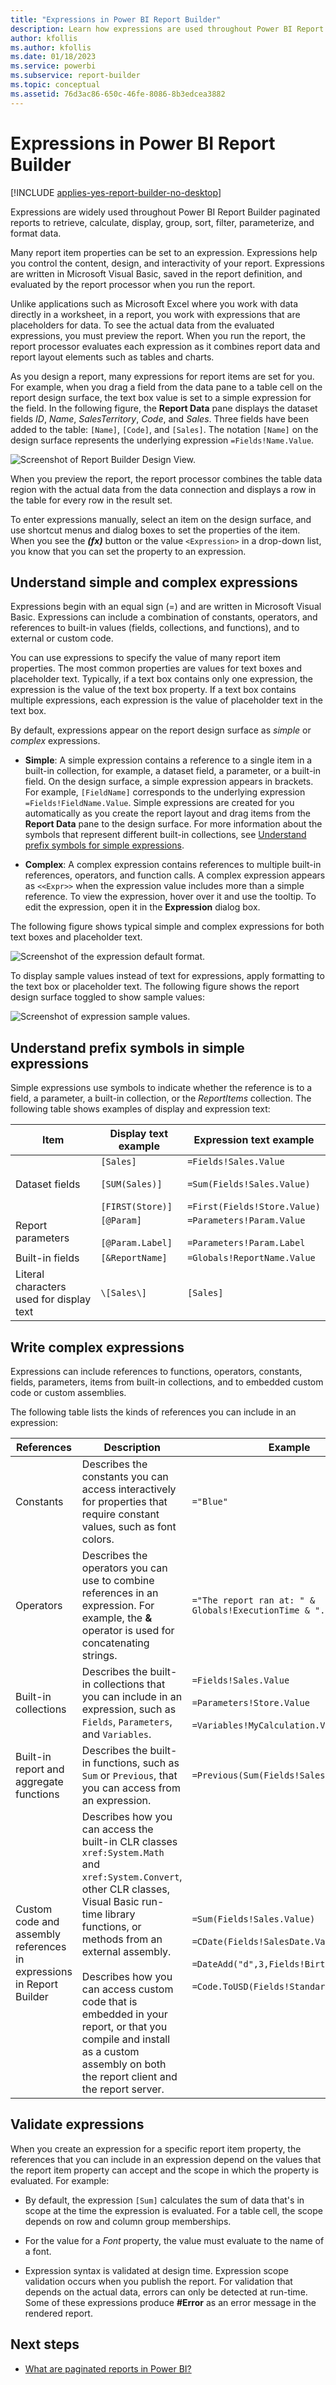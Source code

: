 ```yaml
---
title: "Expressions in Power BI Report Builder"
description: Learn how expressions are used throughout Power BI Report Builder paginated reports to retrieve, calculate, display, group, sort, filter, parameterize, and format data.
author: kfollis
ms.author: kfollis
ms.date: 01/18/2023
ms.service: powerbi
ms.subservice: report-builder
ms.topic: conceptual
ms.assetid: 76d3ac86-650c-46fe-8086-8b3edcea3882
---
```

# Expressions in Power BI Report Builder

[!INCLUDE [applies-yes-report-builder-no-desktop](../../includes/applies-yes-report-builder-no-desktop.md)] 

Expressions are widely used throughout Power BI Report Builder paginated reports to retrieve, calculate, display, group, sort, filter, parameterize, and format data. 
  
Many report item properties can be set to an expression. Expressions help you control the content, design, and interactivity of your report. Expressions are written in Microsoft Visual Basic, saved in the report definition, and evaluated by the report processor when you run the report.  
  
Unlike applications such as Microsoft Excel where you work with data directly in a worksheet, in a report, you work with expressions that are placeholders for data. To see the actual data from the evaluated expressions, you must preview the report. When you run the report, the report processor evaluates each expression as it combines report data and report layout elements such as tables and charts.  
  
As you design a report, many expressions for report items are set for you. For example, when you drag a field from the data pane to a table cell on the report design surface, the text box value is set to a simple expression for the field. In the following figure, the **Report Data** pane displays the dataset fields *ID*, *Name*, *SalesTerritory*, *Code*, and *Sales*. Three fields have been added to the table: `[Name]`, `[Code]`, and `[Sales]`. The notation `[Name]` on the design surface represents the underlying expression `=Fields!Name.Value`.  
  
![Screenshot of Report Builder Design View.](media/report-builder-expressions/report-builder-data-design-preview.png)
  
When you preview the report, the report processor combines the table data region with the actual data from the data connection and displays a row in the table for every row in the result set.  
  
To enter expressions manually, select an item on the design surface, and use shortcut menus and dialog boxes to set the properties of the item. When you see the ***(fx)*** button or the value `<Expression>` in a drop-down list, you know that you can set the property to an expression. 
  
##  <a name="Types"></a> Understand simple and complex expressions

Expressions begin with an equal sign (=) and are written in Microsoft Visual Basic. Expressions can include a combination of constants, operators, and references to built-in values (fields, collections, and functions), and to external or custom code.  
  
You can use expressions to specify the value of many report item properties. The most common properties are values for text boxes and placeholder text. Typically, if a text box contains only one expression, the expression is the value of the text box property. If a text box contains multiple expressions, each expression is the value of placeholder text in the text box.  
  
By default, expressions appear on the report design surface as *simple* or *complex* expressions.  
  
- **Simple**: A simple expression contains a reference to a single item in a built-in collection, for example, a dataset field, a parameter, or a built-in field. On the design surface, a simple expression appears in brackets. For example, `[FieldName]` corresponds to the underlying expression `=Fields!FieldName.Value`. Simple expressions are created for you automatically as you create the report layout and drag items from the **Report Data** pane to the design surface. For more information about the symbols that represent different built-in collections, see [Understand prefix symbols for simple expressions](#DisplayText).  
  
- **Complex**: A complex expression contains references to multiple built-in references, operators, and function calls. A complex expression appears as `<<Expr>>` when the expression value includes more than a simple reference. To view the expression, hover over it and use the tooltip. To edit the expression, open it in the **Expression** dialog box.  
  
The following figure shows typical simple and complex expressions for both text boxes and placeholder text.  
  
![Screenshot of the expression default format.](media/report-builder-expressions/report-builder-expression-default-format.png) 
  
To display sample values instead of text for expressions, apply formatting to the text box or placeholder text. The following figure shows the report design surface toggled to show sample values:  
  
![Screenshot of expression sample values.](media/report-builder-expressions/report-builder-expression-sample-values-format.png)  

## <a name="DisplayText"></a> Understand prefix symbols in simple expressions  

Simple expressions use symbols to indicate whether the reference is to a field, a parameter, a built-in collection, or the *ReportItems* collection. The following table shows examples of display and expression text:  
  
|Item|Display text example|Expression text example|  
|----------|--------------------------|-----------------------------|  
|Dataset fields|`[Sales]` <br><br> `[SUM(Sales)]` <br><br> `[FIRST(Store)]`|`=Fields!Sales.Value`<br><br> `=Sum(Fields!Sales.Value)`<br><br> `=First(Fields!Store.Value)`|  
|Report parameters|`[@Param]` <br><br> `[@Param.Label]`|`=Parameters!Param.Value` <br><br> `=Parameters!Param.Label`|  
|Built-in fields|`[&ReportName]`|`=Globals!ReportName.Value`|  
|Literal characters used for display text|`\[Sales\]`|`[Sales]`|  
  
##  <a name="References"></a> Write complex expressions  

Expressions can include references to functions, operators, constants, fields, parameters, items from built-in collections, and to embedded custom code or custom assemblies.  
  
The following table lists the kinds of references you can include in an expression:  
  
|References|Description|Example|  
|----------------|-----------------|-------------|  
|Constants|Describes the constants you can access interactively for properties that require constant values, such as font colors.|`="Blue"`|  
|Operators|Describes the operators you can use to combine references in an expression. For example, the **&** operator is used for concatenating strings.|`="The report ran at: " & Globals!ExecutionTime & "."`|  
|Built-in collections|Describes the built-in collections that you can include in an expression, such as `Fields`, `Parameters`, and `Variables`.|`=Fields!Sales.Value`<br><br> `=Parameters!Store.Value`<br><br> `=Variables!MyCalculation.Value`|  
|Built-in report and aggregate functions|Describes the built-in functions, such as `Sum` or `Previous`, that you can access from an expression.|`=Previous(Sum(Fields!Sales.Value))`|  
|Custom code and assembly references in expressions in Report Builder |Describes how you can access the built-in CLR classes `xref:System.Math` and `xref:System.Convert`, other CLR classes, Visual Basic run-time library functions, or methods from an external assembly.<br><br> Describes how you can access custom code that is embedded in your report, or that you compile and install as a custom assembly on both the report client and the report server.|`=Sum(Fields!Sales.Value)`<br><br> `=CDate(Fields!SalesDate.Value)`<br><br> `=DateAdd("d",3,Fields!BirthDate.Value)` <br><br> `=Code.ToUSD(Fields!StandardCost.Value)`|  
   
##  <a name="Valid"></a> Validate expressions

When you create an expression for a specific report item property, the references that you can include in an expression depend on the values that the report item property can accept and the scope in which the property is evaluated. For example:  
  
- By default, the expression `[Sum]` calculates the sum of data that's in scope at the time the expression is evaluated. For a table cell, the scope depends on row and column group memberships. 
  
- For the value for a *Font* property, the value must evaluate to the name of a font.  
  
- Expression syntax is validated at design time. Expression scope validation occurs when you publish the report. For validation that depends on the actual data, errors can only be detected at run-time. Some of these expressions produce **#Error** as an error message in the rendered report. 

## Next steps

- [What are paginated reports in Power BI?](../paginated-reports-report-builder-power-bi.md)
